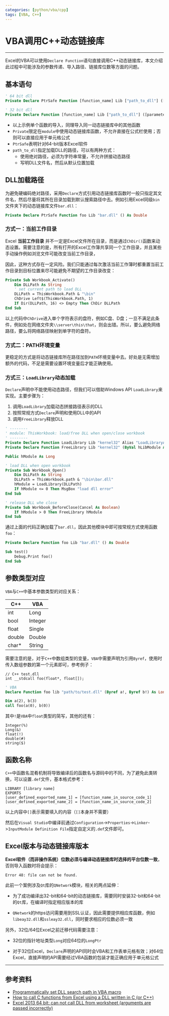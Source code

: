 ```yaml
---
categories: [python/vba/cpp]
tags: [VBA, C++]
---
```


# VBA调用C++动态链接库


---

Excel的VBA可以使用`Declare Function`语句直接调用C++动态链接库，本文介绍此过程中可能涉及的参数传递、导入路径、链接库位数等方面的问题。


## 基本语句

``` vb
' 64 bit dll
Private Declare PtrSafe Function [function_name] Lib ["path_to_dll"] ([parameters_list]) As [type]

' 32 bit dll
Private Declare Function [function_name] Lib ["path_to_dll"] ([parameters_list]) As [type]
```

- 以上示例单个函数的导入，同理导入同一动态链接库中的其他函数
- `Private`限定在`module`中使用动态链接库函数，不允许直接在公式栏使用；否则可以直接应用于单元格公式
- `PtrSafe`表明针对64-bit版本Excel软件
- `path_to_dll`指定加载DLL的路径，可以有两种方式：
	- 使用绝对路径，必须为字符串常量，不允许拼接动态路径
	- 写明DLL文件名，然后从默认位置加载

## DLL加载路径

为避免硬编码绝对路径，采用`Declare`方式引用动态链接库函数时一般只指定其文件名，然后尽量将其所在目录加载到默认搜索路径中去。例如引用Excel同级`bin`文件夹下的动态链接库文件`bar.dll`：

```vb
Private Declare PtrSafe Function foo Lib "bar.dll" () As Double
```

### 方式一：当前工作目录

Excel **当前工作目录** 并不一定是Excel文件所在目录，而是通过`ChDir()`函数来动态设置。需要注意的是，所有打开的Excel工作簿共享同一个工作目录，并且某些手动操作例如浏览文件可能改变当前工作目录，

因此，这种方式存在一定风险。我们只能通过每次激活当前工作簿时都重置当前工作目录到目标位置来尽可能避免不期望的工作目录改变：

```vb
Private Sub Workbook_Activate()
    Dim DLLPath As String
    ' set current path to load DLL
    DLLPath = ThisWorkbook.Path & "\bin"
    ChDrive Left$(ThisWorkbook.Path, 1)
    If Dir(DLLPath, 16) <> Empty Then ChDir DLLPath
End Sub
```

以上代码中`ChDrive`进入单个字符表示的盘符，例如C盘、D盘；一旦不满足此条件，例如处在网络文件夹`\\server\this\that`，则会出错。所以，要么避免网络路径，要么将网络路径映射到单字符的盘符。


### 方式二：PATH环境变量

更稳定的方式是将动态链接库所在路径加到`PATH`环境变量中去。好处是无需增加额外的代码，不足是需要设置环境变量后才能正确使用。


### 方式三：`LoadLibrary`动态加载

`Declare`声明中不能使用动态路径，但我们可以借助Windows API `LoadLibrary`来实现。主要步骤为：

1. 调用`LoadLibrary`加载动态拼接路径表示的DLL
2. 按照常规方式`Declare`声明和使用DLL中的API
3. 调用`FreeLibrary`释放DLL

```vb
' --------
' module: ThisWorkbook: load/free DLL when open/close workbook
' --------
Private Declare Function LoadLibrary Lib "kernel32" Alias "LoadLibraryA" (ByVal lpLibFileName As String) As Long
Private Declare Function FreeLibrary Lib "kernel32" (ByVal hLibModule As Long) As Long

Public hModule As Long

' load DLL when open workbook
Private Sub Workbook_Open()
    Dim DLLPath As String
    DLLPath = ThisWorkbook.path & "\bin\bar.dll"
    hModule = LoadLibrary(DLLPath)    
    If hModule <= 0 Then MsgBox "load dll error"   
End Sub

' release DLL whe close
Private Sub Workbook_BeforeClose(Cancel As Boolean)
    If hModule > 0 Then FreeLibrary hModule
End Sub
```

通过上面的代码正确加载了`bar.dll`，因此其他模块中即可按常规方式使用函数`foo`：

```vb
Private Declare Function foo Lib "bar.dll" () As Double

Sub test()
	Debug.Print foo()
End Sub
```


## 参数类型对应

`VBA`与`C++`中基本参数类型的对应关系：

C++ | VBA
--- | ---
int | Long
bool | Integer
float | Single
double | Double
char* | String

需要注意的是，对于`C++`中数组类型的变量，`VBA`中需要声明为引用`Byref`，使用时传入数组参数的第一个元素即可，参考例子：

```
// C++ test.dll
int __stdcall foo(float*, float[]);
```

``` vb
' VBA
Declare Function foo lib "path/to/test.dll" (Byref a!, Byref b!) As Long

Dim a(2), b(3)
call foo(a(0), b(0))
```

其中`!`是`VBA`中`float`类型的简写，其他的还有：

    Integer(%)
    Long(&)
    float(!)
    double(#)
    string($)


## 函数名称

`C++`中函数名混肴机制将导致编译后的函数名与源码中的不同，为了避免此类转换，可以设置`.def`文件，基本格式参考：


    LIBRARY [library name]
    EXPORTS
    [user_defined_exported_name_1] = [function_name_in_source_code_1]
    [user_defined_exported_name_2] = [function_name_in_source_code_2]


以上内容中`[]`表示需要填入的内容（`[]`本身并不需要）

然后在`Visual Studio`中编译前通过`Configuration`->`Properties`->`Linker`->`InputModule Definition File`指定自定义的`.def`文件即可。


## Excel版本与动态链接库版本

**Excel软件（而非操作系统）位数必须与编译动态链接库时选择的平台位数一致**，否则导入函数时将会提示：

    Error 48: file can not be found.

此前一个案例涉及`Qt`库的`QNetwork`模块，相关的两点延伸：

- 为了成功编译出32-bit和64-bit的动态链接库，需要同时安装32-bit和64-bit的`Qt`库，在编译时指定相应版本的库

- `QNetwork`的https访问需要用到SSL认证，因此需要提供相应库函数，例如`libeay32.dll`和`ssleay32.dll`，同时要求相应的位数必须一致

另外，32位/64位Excel之前迁移代码需要注意：

- 32位的指针地址类型`Long`对应64位的`LongPtr`

- 对于32位Excel，`Declare`声明的API同时会VBA和工作表单元格有效；对64位Excel，直接声明的API需要经过VBA函数的包装才能正确应用于单元格公式


---

## 参考资料

- [Programmatically set DLL search path in VBA macro](https://stackoverflow.com/questions/450177/programmatically-set-dll-search-path-in-vba-macro)
- [How to call C functions from Excel using a DLL written in C (or C++)](https://sites.google.com/site/jrlhost/links/excelcdll)
- [Excel 2013 64 bit: can not call DLL from worksheet (arguments are passed incorrectly)](https://social.msdn.microsoft.com/Forums/en-US/077d043c-ff84-45fb-89a6-93515b2f2395/excel-2013-64-bit-can-not-call-dll-from-worksheet-arguments-are-passed-incorrectly)
